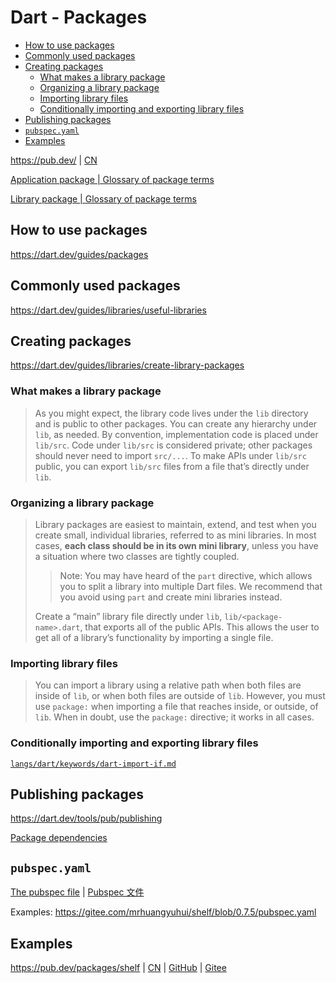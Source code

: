 <!-- omit in toc -->
# Dart - Packages

- [How to use packages](#how-to-use-packages)
- [Commonly used packages](#commonly-used-packages)
- [Creating packages](#creating-packages)
  - [What makes a library package](#what-makes-a-library-package)
  - [Organizing a library package](#organizing-a-library-package)
  - [Importing library files](#importing-library-files)
  - [Conditionally importing and exporting library files](#conditionally-importing-and-exporting-library-files)
- [Publishing packages](#publishing-packages)
- [`pubspec.yaml`](#pubspecyaml)
- [Examples](#examples)

<https://pub.dev/> | [CN](https://pub.flutter-io.cn/)

[Application package | Glossary of package terms](https://dart.dev/tools/pub/glossary#application-package)

[Library package | Glossary of package terms](https://dart.dev/tools/pub/glossary#library-package)

## How to use packages

<https://dart.dev/guides/packages>

## Commonly used packages

<https://dart.dev/guides/libraries/useful-libraries>

## Creating packages

<https://dart.dev/guides/libraries/create-library-packages>

### What makes a library package

> As you might expect, the library code lives under the `lib` directory and is public to other packages. You can create any hierarchy under `lib`, as needed. By convention, implementation code is placed under `lib/src`. Code under `lib/src` is considered private; other packages should never need to import `src/...`. To make APIs under `lib/src` public, you can export `lib/src` files from a file that’s directly under `lib`.

### Organizing a library package

> Library packages are easiest to maintain, extend, and test when you create small, individual libraries, referred to as mini libraries. In most cases, **each class should be in its own mini library**, unless you have a situation where two classes are tightly coupled.
>
> > Note: You may have heard of the `part` directive, which allows you to split a library into multiple Dart files. We recommend that you avoid using `part` and create mini libraries instead.
>
> Create a “main” library file directly under `lib`, `lib/<package-name>.dart`, that exports all of the public APIs. This allows the user to get all of a library’s functionality by importing a single file.

### Importing library files

> You can import a library using a relative path when both files are inside of `lib`, or when both files are outside of `lib`. However, you must use `package:` when importing a file that reaches inside, or outside, of `lib`. When in doubt, use the `package:` directive; it works in all cases.

### Conditionally importing and exporting library files

[`langs/dart/keywords/dart-import-if.md`](/langs/dart/keywords/dart-import-if.md)

## Publishing packages

<https://dart.dev/tools/pub/publishing>

[Package dependencies](https://dart.dev/tools/pub/dependencies)

## `pubspec.yaml`

[The pubspec file](https://dart.dev/tools/pub/pubspec) | [Pubspec 文件](https://dart.cn/tools/pub/pubspec)

Examples: <https://gitee.com/mrhuangyuhui/shelf/blob/0.7.5/pubspec.yaml>

## Examples

<https://pub.dev/packages/shelf> | [CN](https://pub.flutter-io.cn/packages/shelf) | [GitHub](https://github.com/dart-lang/shelf) | [Gitee](https://gitee.com/mrhuangyuhui/shelf)
